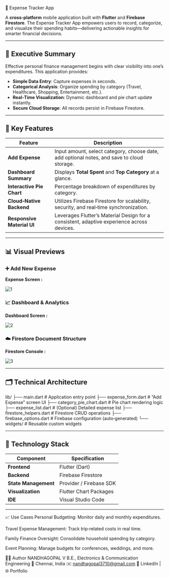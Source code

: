 💸 Expense Tracker App

A **cross‑platform** mobile application built with **Flutter** and **Firebase Firestore**. The Expense Tracker App empowers users to record, categorize, and visualize their spending habits—delivering actionable insights for smarter financial decisions.

---

## 📌 Executive Summary

Effective personal finance management begins with clear visibility into one’s expenditures. This application provides:

- **Simple Data Entry**: Capture expenses in seconds.  
- **Categorical Analysis**: Organize spending by category (Travel, Healthcare, Shopping, Entertainment, etc.).  
- **Real‑Time Visualization**: Dynamic dashboard and pie chart update instantly.  
- **Secure Cloud Storage**: All records persist in Firebase Firestore.  

---

## 🚀 Key Features

| Feature                        | Description                                                                                  |
|--------------------------------|----------------------------------------------------------------------------------------------|
| **Add Expense**                | Input amount, select category, choose date, add optional notes, and save to cloud storage.   |
| **Dashboard Summary**          | Displays **Total Spent** and **Top Category** at a glance.                                   |
| **Interactive Pie Chart**      | Percentage breakdown of expenditures by category.                                           |
| **Cloud‑Native Backend**       | Utilizes Firebase Firestore for scalability, security, and real‑time synchronization.        |
| **Responsive Material UI**     | Leverages Flutter’s Material Design for a consistent, adaptive experience across devices.    |

---

## 📊 Visual Previews

### ➕ Add New Expense

**Expense Screen :**

![1](https://github.com/user-attachments/assets/8719c050-1b6a-499d-918e-ba1e91930bee)


### 📈 Dashboard & Analytics

**Dashboard Screen :**

![2](https://github.com/user-attachments/assets/0343e45a-4731-44a9-95fb-72c6898520f3)


### ☁️ Firestore Document Structure

**Firestore Console :**

![3](https://github.com/user-attachments/assets/36dc21c3-cd60-4990-8e8f-6b88c552d607)


---

## 🗂️ Technical Architecture

lib/
├── main.dart # Application entry point
├── expense_form.dart # “Add Expense” screen UI
├── category_pie_chart.dart # Pie chart rendering logic
├── expense_list.dart # (Optional) Detailed expense list
├── firestore_helpers.dart # Firestore CRUD operations
├── firebase_options.dart # Firebase configuration (auto‑generated)
└── widgets/ # Reusable custom widgets


---

## 🔧 Technology Stack

| Component               | Specification                                              |
|-------------------------|------------------------------------------------------------|
| **Frontend**            | Flutter (Dart)                                             |
| **Backend**             | Firebase Firestore                                        |
| **State Management**    | Provider / Firebase SDK                                    |
| **Visualization**       | Flutter Chart Packages                                     |
| **IDE**                 | Visual Studio Code                                         |

---

📈 Use Cases
Personal Budgeting: Monitor daily and monthly expenditures.

Travel Expense Management: Track trip‑related costs in real time.

Family Finance Oversight: Consolidate household spending by category.

Event Planning: Manage budgets for conferences, weddings, and more.

👨‍💻 Author
NANDHAGOPAL V
B.E., Electronics & Communication Engineering
📍 Chennai, India
✉️ nandhagopal3710@gmail.com
🔗 LinkedIn | 🌐 Portfolio

